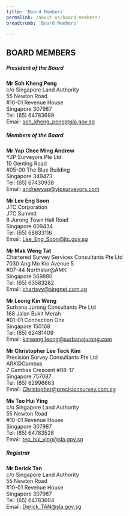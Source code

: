 ```yaml
---
title: 'Board Members'
permalink: /about-us/board-members/
breadcrumb: 'Board Members'

---
```



## BOARD MEMBERS

##### **President of the Board**
**Mr Soh Kheng Peng** <br>
c/o Singapore Land Authority <br>
55 Newton Road <br>
#10-01 Revenue House <br>
Singapore 307987 <br>
Tel: (65) 64783699 <br>
Email: <soh_kheng_peng@sla.gov.sg>
<br>

##### **Members of the Board**
**Mr Yap Chee Ming Andrew** <br>
YJP Surveyors Pte Ltd <br>
10 Genting Road <br>
#05-00 The Blue Building <br>
Singapore 349473 <br>
Tel: (65) 67430938 <br>
Email: <andrewyap@yjpsurveyors.com> 
<br>

**Mr Lee Eng Soon** <br>
JTC Corporation <br>
JTC Summit <br>
8 Jurong Town Hall Road <br>
Singapore 609434 <br> 
Tel: (65) 68833116 <br>
Email: <Lee_Eng_Soon@jtc.gov.sg> 
<br>

**Mr Mak Weng Tat** <br>
Chartered Survey Services Consultants Pte Ltd<br>
7030 Ang Mo Kio Avenue 5 <br>
#07-44 Northstar@AMK <br>
Singapore 569880 <br>
Tel: (65) 63583282 <br>
Email: <chartsvy@singnet.com.sg>
<br>

**Mr Leong Kin Weng** <br>
Surbana Jurong Consultants Pte Ltd <br>
168 Jalan Bukit Merah <br>
#01-01 Connection One <br>
Singapore 150168 <br>
Tel: (65) 62481409 <br>
Email: <kinweng.leong@surbanajurong.com> 
<br>

**Mr Christopher Lee Teck Kim**  <br>
Precision Survey Consultants Pte Ltd <br>
ARK@Gambas<br> 
7 Gambas Crescent #08-17<br>
Singapore 757087<br>
Tel: (65) 62996663 <br>
Email: <Christopher@precisionsurvey.com.sg> 
<br>

**Ms Teo Hui Ying** <br>
c/o Singapore Land Authority <br>
55 Newton Road <br>
#10-01 Revenue House <br>
Singapore 307987 <br>
Tel: (65) 64783528 <br>
Email: <teo_hui_ying@sla.gov.sg> 
<br> 

##### **Registrar**

**Mr Derick Tan** <br> 
c/o Singapore Land Authority <br>
55 Newton Road <br>
#10-01 Revenue House <br>
Singapore 307987 <br>
Tel: (65) 64783604 <br> 
Email: <Derick_TAN@sla.gov.sg> <br>

